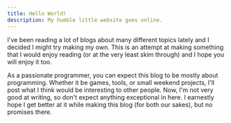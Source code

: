 ```yaml
---
title: Hello World!
description: My humble little website goes online.
---
```


I've been reading a lot of blogs about many different topics lately and I decided I might try making my own. This is an attempt at making something that I would enjoy reading (or at the very least skim through) and I hope you will enjoy it too.

As a passionate programmer, you can expect this blog to be mostly about programming. Whether it be games, tools, or small weekend projects, I'll post what I think would be interesting to other people. Now, I'm not very good at writing, so don't expect anything exceptional in here. I earnestly hope I get better at it while making this blog (for both our sakes), but no promises there.

